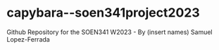 # capybara--soen341project2023
Github Repository for the SOEN341 W2023 - By (insert names)
Samuel Lopez-Ferrada